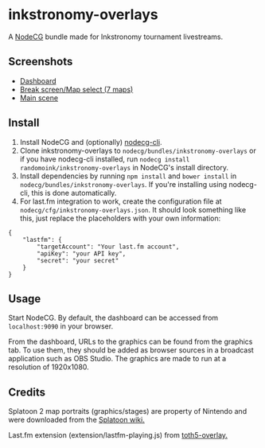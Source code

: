 # inkstronomy-overlays

A [NodeCG](http://github.com/nodecg/nodecg) bundle made for Inkstronomy tournament livestreams.

## Screenshots

* [Dashboard](https://i.imgur.com/hVNM4Ue.png)
* [Break screen/Map select (7 maps)](https://i.imgur.com/ULqjiY5.jpg)
* [Main scene](https://i.imgur.com/VxOD0aK.png)

## Install

1. Install NodeCG and (optionally) [nodecg-cli](https://github.com/nodecg/nodecg-cli).
2. Clone inkstronomy-overlays to `nodecg/bundles/inkstronomy-overlays` or if you have nodecg-cli installed, run `nodecg install randomoink/inkstronomy-overlays` in NodeCG's install directory.
3. Install dependencies by running `npm install` and `bower install` in `nodecg/bundles/inkstronomy-overlays`. If you're installing using nodecg-cli, this is done automatically.
4. For last.fm integration to work, create the configuration file at `nodecg/cfg/inkstronomy-overlays.json`.
It should look something like this, just replace the placeholders with your own information:
```
{
	"lastfm": {
		"targetAccount": "Your last.fm account",
		"apiKey": "your API key",
		"secret": "your secret"
	}
}
```

## Usage

Start NodeCG. By default, the dashboard can be accessed from `localhost:9090` in your browser.

From the dashboard, URLs to the graphics can be found from the graphics tab. To use them, they should be added as browser sources in a broadcast application such as OBS Studio. The graphics are made to run at a resolution of 1920x1080.

## Credits

Splatoon 2 map portraits (graphics/stages) are property of Nintendo and were downloaded from the [Splatoon wiki.](https://splatoonwiki.org/wiki/Stage)

Last.fm extension (extension/lastfm-playing.js) from [toth5-overlay.](https://github.com/TipoftheHats/toth5-overlay)